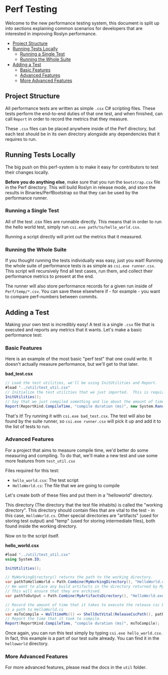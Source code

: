 # Perf Testing

Welcome to the new performance testing system, this document is split up into
sections explaining common scenarios for developers that are interested in
improving Roslyn performance.

* [Project Structure](#project-structure)
* [Running Tests Locally](#running-tests-locally)
    * [Running a Single Test](#running-a-single-test)
    * [Running the Whole Suite](#running-the-whole-suite)
* [Adding a Test](#adding-a-test)
    * [Basic Features](#basic-features)
    * [Advanced Features](#advanced-features)
    * [More Advanced Features](#more-advanced-features)

## Project Structure

All performance tests are written as simple `.csx` C# scripting files.  These
tests perform the end-to-end duties of that one test, and when finished, can call
`Report` in order to record the metrics that they measure.

These `.csx` files can be placed anywhere inside of the Perf directory, but
each test should be in its own directory alongside any dependencies that it
requires to run.

## Running Tests Locally

The big push on this perf-system is to make it easy for contributors to test
their changes locally.

**Before you do anything else**, make sure that you run the `bootstrap.csx` file
in the Perf directory.  This will build Roslyn in release mode, and store the
results in Binaries/PerfBootstrap so that they can be used by the performance
runner.

### Running a Single Test

All of the test .csx files are runnable directly.  This means that in order to
run the hello world test, simply run `csi.exe path/to/hello_world.csx`.

Running a script directly will print out the metrics that it measured.

### Running the Whole Suite

If you thought running the tests individually was easy, just you wait! Running
the whole suite of performance tests is as simple as `csi.exe runner.csx`.
This script will recursively find all test cases, run them, and collect their
performance metrics to present at the end.

The runner will also store performance records for a given run inside of
`Perf/temp/*.csv`.  You can save these elsewhere if - for example -  you want
to compare perf-numbers between commits.

## Adding a Test

Making your own test is incredibly easy!  A test is a single `.csx` file that is
executed and reports any metrics that it wants.  Let's make a basic performance
test:

### Basic Features

Here is an example of the most basic "perf test" that one could write.
It doesn't actually measure performance, but we'll get to that later.

**bad_test.csx**
```c#
// Load the test utilities, we'll be using InitUtilities and Report.
#load "../util/test_util.csx"
// Initialize the test utilities that we just imported.  This is required!
InitUtilities();
// Say that we just compiled something and lie about the amount of time it took.
Report(ReportKind.CompileTime, "compile duration (ms)", new System.Random().Next(0, 100));
```

That's it!  Try running it with `csi.exe bad_test.csx`.  The test will also be
found by the suite runner, so `csi.exe runner.csx` will pick it up and add it
to the list of tests to run.

### Advanced Features

For a project that aims to measure compile time, we'd better do some measuring
and compiling.  To do that, we'll make a new test and use some more features
from `test_util.csx`

Files required for this test:
* `hello_world.csx`: The test script
* `HelloWorld.cs`: The file that we are going to compile

Let's create both of these files and put them in a "helloworld" directory.

This directory (The directory that the test file inhabits) is called the
"working directory".  This directory should contain files that are vital
to the test - in this case, `HelloWorld.cs`.  Other special directories
are "artifacts" (used for storing test output) and "temp" (used for
storing intermediate files), both found inside the working directory.

Now on to the script itself.

**hello_world.csx**
```c#
#load "../util/test_util.csx"
using System.IO;

InitUtilities();

// MyWorkingDirectory() returns the path to the working directory.
var pathToHelloWorld = Path.Combine(MyWorkingDirectory(), "HelloWorld.cs");
// We want to place any build artifacts in the directory returned by MyArtifactsDirectory().
// This will ensure that they are archived.
var pathToOutput = Path.Combine(MyArtifactsDirectory(), "HelloWorld.exe");

// Record the amount of time that it takes to execute the release csc binary given
// a path to HelloWorld.cs
var msToCompile = WalltimeMs(() => ShellOutVital(ReleaseCscPath(), pathToHelloWorld + " /out:" + pathToOutput));
// Report the time that it took to compile.
Report(ReportKind.CompileTime, "compile duration (ms)", msToCompile);
```

Once again, you can run this test simply by typing `csi.exe hello_world.csx`.
In fact, this example is a part of our test suite already.  You can find it
in the `helloworld` directory.

### More Advanced Features

For more advanced features, please read the docs in the `util` folder.
